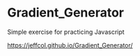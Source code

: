 # Gradient_Generator
Simple exercise for practicing Javascript 

https://jeffcol.github.io/Gradient_Generator/

